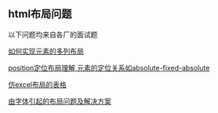 ## html布局问题

以下问题均来自各厂的面试题

[如何实现元素的多列布局](https://github.com/lvzhenbang/article/blob/master/layout/n-clown.md)

[position定位布局理解,元素的定位关系如absolute-fixed-absolute](https://github.com/lvzhenbang/article/blob/master/layout/position.html)

[仿excel布局的表格](https://github.com/lvzhenbang/article/blob/master/layout/table.md)

[由字体引起的布局问题及解决方案](https://github.com/lvzhenbang/article/blob/master/layout/text-layout.md)